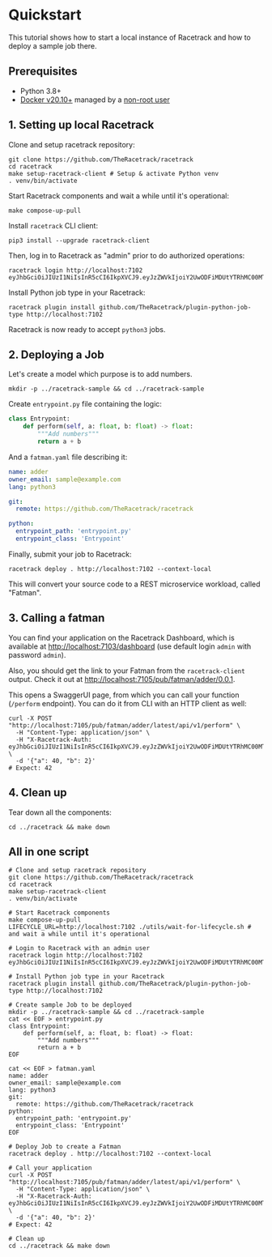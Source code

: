 # Quickstart

This tutorial shows how to start a local instance of Racetrack
and how to deploy a sample job there.

## Prerequisites

- Python 3.8+
- [Docker v20.10+](https://docs.docker.com/engine/install/ubuntu/)
  managed by a [non-root user](https://docs.docker.com/engine/install/linux-postinstall/#manage-docker-as-a-non-root-user)

## 1. Setting up local Racetrack

Clone and setup racetrack repository:
```shell
git clone https://github.com/TheRacetrack/racetrack
cd racetrack
make setup-racetrack-client # Setup & activate Python venv
. venv/bin/activate
```

Start Racetrack components and wait a while until it's operational:
```shell
make compose-up-pull
```

Install `racetrack` CLI client:
```
pip3 install --upgrade racetrack-client
```

Then, log in to Racetrack as "admin" prior to do authorized operations:
```
racetrack login http://localhost:7102 eyJhbGciOiJIUzI1NiIsInR5cCI6IkpXVCJ9.eyJzZWVkIjoiY2UwODFiMDUtYTRhMC00MTRhLThmNmEtODRjMDIzMTkxNmE2Iiwic3ViamVjdCI6ImFkbWluIiwic3ViamVjdF90eXBlIjoidXNlciIsInNjb3BlcyI6bnVsbH0.xDUcEmR7USck5RId0nwDo_xtZZBD6pUvB2vL6i39DQI
```

Install Python job type in your Racetrack:
```
racetrack plugin install github.com/TheRacetrack/plugin-python-job-type http://localhost:7102
```

Racetrack is now ready to accept `python3` jobs.

## 2. Deploying a Job

Let's create a model which purpose is to add numbers.

```
mkdir -p ../racetrack-sample && cd ../racetrack-sample
```

Create `entrypoint.py` file containing the logic:
```python
class Entrypoint:
    def perform(self, a: float, b: float) -> float:
        """Add numbers"""
        return a + b
```

And a `fatman.yaml` file describing it:

```yaml
name: adder
owner_email: sample@example.com
lang: python3

git:
  remote: https://github.com/TheRacetrack/racetrack

python:
  entrypoint_path: 'entrypoint.py'
  entrypoint_class: 'Entrypoint'
```

Finally, submit your job to Racetrack:
```
racetrack deploy . http://localhost:7102 --context-local
```

This will convert your source code to a REST microservice workload, called "Fatman".

## 3. Calling a fatman

You can find your application on the Racetrack Dashboard,
which is available at [http://localhost:7103/dashboard](http://localhost:7103/dashboard)
(use default login `admin` with password `admin`).

Also, you should get the link to your Fatman from the `racetrack-client` output.
Check it out at [http://localhost:7105/pub/fatman/adder/0.0.1](http://localhost:7105/pub/fatman/adder/0.0.1).

This opens a SwaggerUI page, from which you can call your function (`/perform` endpoint).
You can do it from CLI with an HTTP client as well:
```shell
curl -X POST "http://localhost:7105/pub/fatman/adder/latest/api/v1/perform" \
  -H "Content-Type: application/json" \
  -H "X-Racetrack-Auth: eyJhbGciOiJIUzI1NiIsInR5cCI6IkpXVCJ9.eyJzZWVkIjoiY2UwODFiMDUtYTRhMC00MTRhLThmNmEtODRjMDIzMTkxNmE2Iiwic3ViamVjdCI6ImFkbWluIiwic3ViamVjdF90eXBlIjoidXNlciIsInNjb3BlcyI6bnVsbH0.xDUcEmR7USck5RId0nwDo_xtZZBD6pUvB2vL6i39DQI" \
  -d '{"a": 40, "b": 2}'
# Expect: 42
```

## 4. Clean up

Tear down all the components:
```shell
cd ../racetrack && make down
```

## All in one script

```shell
# Clone and setup racetrack repository
git clone https://github.com/TheRacetrack/racetrack
cd racetrack
make setup-racetrack-client
. venv/bin/activate

# Start Racetrack components
make compose-up-pull
LIFECYCLE_URL=http://localhost:7102 ./utils/wait-for-lifecycle.sh # and wait a while until it's operational

# Login to Racetrack with an admin user
racetrack login http://localhost:7102 eyJhbGciOiJIUzI1NiIsInR5cCI6IkpXVCJ9.eyJzZWVkIjoiY2UwODFiMDUtYTRhMC00MTRhLThmNmEtODRjMDIzMTkxNmE2Iiwic3ViamVjdCI6ImFkbWluIiwic3ViamVjdF90eXBlIjoidXNlciIsInNjb3BlcyI6bnVsbH0.xDUcEmR7USck5RId0nwDo_xtZZBD6pUvB2vL6i39DQI

# Install Python job type in your Racetrack
racetrack plugin install github.com/TheRacetrack/plugin-python-job-type http://localhost:7102

# Create sample Job to be deployed
mkdir -p ../racetrack-sample && cd ../racetrack-sample
cat << EOF > entrypoint.py
class Entrypoint:
    def perform(self, a: float, b: float) -> float:
        """Add numbers"""
        return a + b
EOF

cat << EOF > fatman.yaml
name: adder
owner_email: sample@example.com
lang: python3
git:
  remote: https://github.com/TheRacetrack/racetrack
python:
  entrypoint_path: 'entrypoint.py'
  entrypoint_class: 'Entrypoint'
EOF

# Deploy Job to create a Fatman
racetrack deploy . http://localhost:7102 --context-local

# Call your application
curl -X POST "http://localhost:7105/pub/fatman/adder/latest/api/v1/perform" \
  -H "Content-Type: application/json" \
  -H "X-Racetrack-Auth: eyJhbGciOiJIUzI1NiIsInR5cCI6IkpXVCJ9.eyJzZWVkIjoiY2UwODFiMDUtYTRhMC00MTRhLThmNmEtODRjMDIzMTkxNmE2Iiwic3ViamVjdCI6ImFkbWluIiwic3ViamVjdF90eXBlIjoidXNlciIsInNjb3BlcyI6bnVsbH0.xDUcEmR7USck5RId0nwDo_xtZZBD6pUvB2vL6i39DQI" \
  -d '{"a": 40, "b": 2}'
# Expect: 42

# Clean up
cd ../racetrack && make down
```

